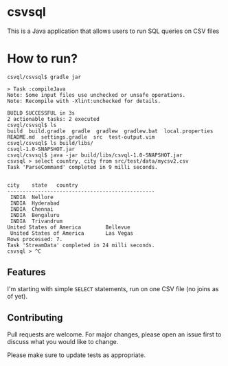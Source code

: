 # csvsql

This is a Java application that allows users to run SQL queries on CSV files

# How to run?

```
csvql/csvsql$ gradle jar

> Task :compileJava
Note: Some input files use unchecked or unsafe operations.
Note: Recompile with -Xlint:unchecked for details.

BUILD SUCCESSFUL in 3s
2 actionable tasks: 2 executed
csvql/csvsql$ ls
build  build.gradle  gradle  gradlew  gradlew.bat  local.properties  README.md  settings.gradle  src  test-output.vim
csvql/csvsql$ ls build/libs/
csvql-1.0-SNAPSHOT.jar
csvql/csvsql$ java -jar build/libs/csvql-1.0-SNAPSHOT.jar
csvsql > select country, city from src/test/data/mycsv2.csv
Task 'ParseCommand' completed in 9 milli seconds.


city    state   country
------------------------------------------------
 INDIA  Nellore
 INDIA  Hyderabad
 INDIA  Chennai
 INDIA  Bengaluru
 INDIA  Trivandrum
United States of America        Bellevue
 United States of America       Las Vegas
Rows processed: 7.
Task 'StreamData' completed in 24 milli seconds.
csvsql > ^C
```

## Features

I'm starting with simple `SELECT` statements, run on one CSV file (no joins as of yet).  

## Contributing
Pull requests are welcome. For major changes, please open an issue first to discuss what you would like to change.

Please make sure to update tests as appropriate.

